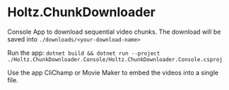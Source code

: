 # Holtz.ChunkDownloader

Console App to download sequential video chunks. The download will be saved into `./downloads/<your-download-name>`

Run the app: `dotnet build && dotnet run --project ./Holtz.ChunkDownloader.Console/Holtz.ChunkDownloader.Console.csproj`

Use the app CliChamp or Movie Maker to embed the videos into a single file.
